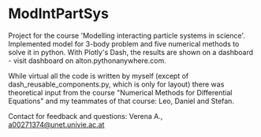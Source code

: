 # ModIntPartSys
Project for the course 'Modelling interacting particle systems in science'. 
Implemented model for 3-body problem and five numerical methods to solve it in python. 
With Plotly's Dash, the results are shown on a dashboard - visit dashboard on alton.pythonanywhere.com.

While virtual all the code is written by myself (except of dash_reusable_components.py,
which is only for layout) there was theoretical input from the course "Numerical Methods for Differential Equations" 
and my teammates of that course: Leo, Daniel and Stefan. 

Contact for feedback and questions: Verena A., a00271374@unet.univie.ac.at